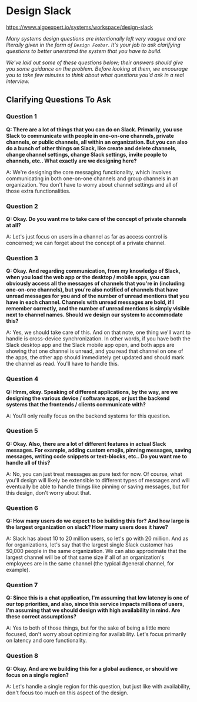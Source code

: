 # Design Slack

https://www.algoexpert.io/systems/workspace/design-slack

*Many systems design questions are intentionally left very vaugue and are literally given in the form of `Design Foobar`. It's your job to ask clarifying questions to better unerstand the system that you have to build.*

*We've laid out some of these questions below; their answers should give you some guidance on the problem. Before looking at them, we encourage you to take few minutes to think about what questions you'd ask in a real interview.*

## Clarifying Questions To Ask


### Question 1

**Q: There are a lot of things that you can do on Slack. Primarily, you use Slack to communicate with people in one-on-one channels, private channels, or public channels, all within an organization. But you can also do a bunch of other things on Slack, like create and delete channels, change channel settings, change Slack settings, invite people to channels, etc.. What exactly are we designing here?**

A: We're designing the core messaging functionality, which involves communicating in both one-on-one channels and group channels in an organization. You don't have to worry about channel settings and all of those extra functionalities.



### Question 2

**Q: Okay. Do you want me to take care of the concept of private channels at all?**

A: Let's just focus on users in a channel as far as access control is concerned; we can forget about the concept of a private channel.



### Question 3

**Q: Okay. And regarding communication, from my knowledge of Slack, when you load the web app or the desktop / mobile apps, you can obviously access all the messages of channels that you're in (including one-on-one channels), but you're also notified of channels that have unread messages for you and of the number of unread mentions that you have in each channel. Channels with unread messages are bold, if I remember correctly, and the number of unread mentions is simply visible next to channel names. Should we design our system to accommodate this?**

A: Yes, we should take care of this. And on that note, one thing we'll want to handle is cross-device synchronization. In other words, if you have both the Slack desktop app and the Slack mobile app open, and both apps are showing that one channel is unread, and you read that channel on one of the apps, the other app should immediately get updated and should mark the channel as read. You'll have to handle this.



### Question 4

**Q: Hmm, okay. Speaking of different applications, by the way, are we designing the various device / software apps, or just the backend systems that the frontends / clients communicate with?**

A: You'll only really focus on the backend systems for this question.



### Question 5

**Q: Okay. Also, there are a lot of different features in actual Slack messages. For example, adding custom emojis, pinning messages, saving messages, writing code snippets or text-blocks, etc.. Do you want me to handle all of this?**

A: No, you can just treat messages as pure text for now. Of course, what you'll design will likely be extensible to different types of messages and will eventually be able to handle things like pinning or saving messages, but for this design, don't worry about that.



### Question 6

**Q: How many users do we expect to be building this for? And how large is the largest organization on slack? How many users does it have?**

A: Slack has about 10 to 20 million users, so let's go with 20 million. And as for organizations, let's say that the largest single Slack customer has 50,000 people in the same organization. We can also approximate that the largest channel will be of that same size if all of an organization's employees are in the same channel (the typical #general channel, for example).



### Question 7

**Q: Since this is a chat application, I'm assuming that low latency is one of our top priorities, and also, since this service impacts millions of users, I'm assuming that we should design with high availability in mind. Are these correct assumptions?**

A: Yes to both of those things, but for the sake of being a little more focused, don't worry about optimizing for availability. Let's focus primarily on latency and core functionality.



### Question 8

**Q: Okay. And are we building this for a global audience, or should we focus on a single region?**

A: Let's handle a single region for this question, but just like with availability, don't focus too much on this aspect of the design.